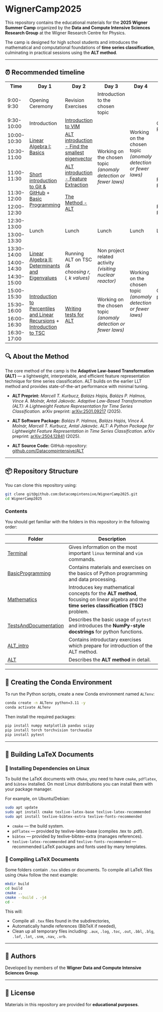 # WignerCamp2025

This repository contains the educational materials for the **2025 Wigner Summer Camp** organized by the **Data and Compute Intensive Sciences Research Group** at the Wigner Research Centre for Physics.

The camp is designed for high school students and introduces the mathematical and computational foundations of **time series classification**, culminating in practical sessions using the **ALT method**.

---

## ⏰ Recommended timeline

<body>
    <table>
        <tr>
            <th>Time</th>
            <th>Day 1</th>
            <th>Day 2</th>
            <th>Day 3</th>
            <th>Day 4</th>
            <th>Day 5</th>
        </tr>
        <tr>
            <td class="time-column">9:00-9:30</td>
            <td>Opening Ceremony</td>
            <td>Revision Exercises</td>
            <td>Introduction to the chosen topic</td>
            <td rowspan="7">Working on the chosen topic <i>(anomaly detection or fewer laws)</i></td>
            <td rowspan="4">Creating Presentation</td>
        </tr>
        <tr>
            <td class="time-column">9:30-10:00</td>
            <td>Introduction</td>
            <td><a href="./Terminal/Vim.md">Introduction to VIM</a></td>
            <td rowspan="6">Working on the chosen topic <i>(anomaly detection or fewer laws)</i></td>
        </tr>
        <tr>
            <td class="time-column">10:00-10:30</td>
            <td rowspan="2"><a href="./Mathematics/linear_algebra.pdf">Linear Algebra I: Basics</a></td>
            <td rowspan="2"><a href="./ALT_intro/Eigenvector/">ALT introduction - Find the smallest eigenvector</a></td>
        </tr>
        <tr>
            <td class="time-column">10:30-11:00</td>
        </tr>
        <tr>
            <td class="time-column">11:00-11:30</td>
            <td rowspan="3"><a href="./Terminal/Git.md">Short introduction to Git & GitHub</a> + <a href="./BasicProgramming/">Basic Programming</a></td>
            <td><a href="./ALT_intro/FeatureExtraction/">ALT introduction - Feature Extraction</a></td>
            <td rowspan="2">Finalizing Presentation</td>
        </tr>
        <tr>
            <td class="time-column">11:30-12:00</td>
            <td rowspan="2"><a href="./ALT/">The Method - ALT</a></td>
        </tr>
        <tr>
            <td class="time-column">12:00-12:30</td>
            <td>Practice Presentation</td>
        </tr>
        <tr>
            <td class="time-column">12:30-13:00</td>
            <td rowspan="2">Lunch</td>
            <td rowspan="2">Lunch</td>
            <td rowspan="2">Lunch</td>
            <td rowspan="2">Lunch</td>
            <td rowspan="2">Lunch</td>
        </tr>
        <tr>
            <td class="time-column">13:00-13:30</td>
        </tr>
        <tr>
            <td class="time-column">13:30-14:00</td>
            <td rowspan="3"><a href="./Mathematics/linear_algebra_eigenvalues.pdf">Linear Algebra II: Determinants and Eigenvalues</a></td>
            <td rowspan="3">Running ALT on TSC <i>(& choosing r, l, k values)</i></td>
            <td rowspan="3">Non project related activity <i>(visiting nuclear reactor)</i></td>
            <td rowspan="8">Working on the chosen topic <i>(anomaly detection or fewer laws)</i></td>
            <td  rowspan="10">Closing & presentation</td>
        </tr>
        <tr>
            <td class="time-column">14:00-14:30</td>
        </tr>
        <tr>
            <td class="time-column">14:30-15:00</td>
        </tr>
        <tr>
            <td class="time-column">15:00-15:30</td>
            <td rowspan="4"><a href="./Mathematics/miscellaneous_topics.pdf">Introduction to Percentiles and Linear Recursions</a> + <br><a href="./Mathematics/TSC.pdf">Introduction to TSC</a></td>
            <td rowspan="5"><a href="./TestsAndDocumentation/">Writing tests for ALT<a></td>
            <td rowspan="4">Working on the chosen topic <i>(anomaly detection or fewer laws)</i></td>
        </tr>
        <tr>
            <td class="time-column">15:30-16:00</td>
        </tr>
        <tr>
            <td class="time-column">16:00-16:30</td>
        </tr>
        <tr>
            <td class="time-column">16:30-17:00</td>
        </tr>
    </table>
</body>
</html>

## 🔍 About the Method

The core method of the camp is the **Adaptive Law-based Transformation (ALT)** — a lightweight, interpretable, and efficient feature representation technique for time series classification. ALT builds on the earlier LLT method and provides state-of-the-art performance with minimal tuning.

- **ALT Preprint:**
  *Marcell T. Kurbucz, Balázs Hajós, Balázs P. Halmos, Vince Á. Molnár, Antal Jakovác*.
  *Adaptive Law-Based Transformation (ALT): A Lightweight Feature Representation for Time Series Classification.*
  arXiv preprint: [arXiv:2501.09217](https://arxiv.org/abs/2501.09217) (2025).

- **ALT Software Package:**
  *Balázs P. Halmos, Balázs Hajós, Vince Á. Molnár, Marcell T. Kurbucz, Antal Jakovác*.
  *ALT: A Python Package for Lightweight Feature Representation in Time Series Classification.*
  arXiv preprint: [arXiv:2504.12841](https://arxiv.org/abs/2504.12841) (2025).

- **ALT Source Code:**
  GitHub repository: [github.com/Datacompintensive/ALT](https://github.com/Datacompintensive/ALT)

---

## 📦 Repository Structure

You can clone this repository using:

```bash
git clone git@github.com:Datacompintensive/WignerCamp2025.git
cd WignerCamp2025
```

### Contents

You should get familiar with the folders in this repository in the following order:

| Folder | Description |
|--------|-------------|
| [Terminal](./Terminal) | Gives information on the most important `linux` terminal and `vim` commands. |
| [BasicProgramming](./BasicProgramming) | Contains materials and exercises on the basics of Python programming and data processing. |
| [Mathematics](./Mathematics) | Introduces key mathematical concepts for the **ALT method**, focusing on linear algebra and the **time series classification (TSC)** problem. |
| [TestsAndDocumentation](./TestsAndDocumentation) | Describes the basic usage of `pytest` and introduces the **NumPy-style docstrings** for python functions. |
| [ALT_intro](./ALT_intro) | Contains introductary exercises which prepare for introduction of the ALT method. |
| [ALT](./ALT) | Describes the **ALT method** in detail. |

---

## 🐍 Creating the Conda Environment

To run the Python scripts, create a new Conda environment named `ALTenv`:

```bash
conda create -n ALTenv python=3.11 -y
conda activate ALTenv
```

Then install the required packages:

```bash
pip install numpy matplotlib pandas scipy
pip install torch torchvision torchaudio
pip install pytest
```

---

## 📄 Building LaTeX Documents

### 🔧 Installing Dependencies on Linux
To build the LaTeX documents with `CMake`, you need to have `cmake`, `pdflatex`, and `bibtex` installed. On most Linux distributions you can install them with your package manager.

For example, on Ubuntu/Debian:
```bash
sudo apt update
sudo apt install cmake texlive-latex-base texlive-latex-recommended
sudo apt install texlive-bibtex-extra texlive-fonts-recommended
```

- `cmake` — the build system.
- `pdflatex` — provided by texlive-latex-base (compiles .tex to .pdf).
- `bibtex` — provided by texlive-bibtex-extra (manages references).
- `texlive-latex-recommended` and `texlive-fonts-recommended` — recommended LaTeX packages and fonts used by many templates.

### 🔧 Compiling LaTeX Documents

Some folders contain `.tex` slides or documents. To compile all LaTeX files using `CMake` follow the next example:

```bash
mkdir build
cd build
cmake ..
cmake --build . -j4
cd -
```

This will:

- Compile all `.tex` files found in the subdirectories,
- Automatically handle references (BibTeX if needed),
- Clean up all temporary files including: `.aux`, `.log`, `.toc`, `.out`, `.bbl`, `.blg`, `.lof`, `.lot`, `.snm`, `.nav`, `.vrb`.

---

## 👥 Authors

Developed by members of the **Wigner Data and Compute Intensive Sciences Group**.

---

## 📜 License

Materials in this repository are provided for **educational purposes**.